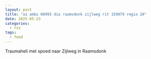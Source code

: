 ```yaml
---
layout: post
title: "a1 ambu 08993 dia raamsdonk zijlweg rit 159079 regio 20"
date: 2025-05-23
categories: 
  - rss
tags: 
  - feed
---
```


Traumaheli met spoed naar Zijlweg in Raamsdonk
